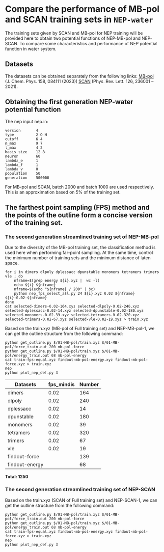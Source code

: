 # Compare the performance of MB-pol and SCAN training sets in `NEP-water`

The training sets given by SCAN and MB-pol for NEP training will be provided here to obtain two potential functions of NEP-MB-pol and NEP-SCAN. To compare some characteristics and performance of NEP potential function in water system.

## Datasets

The datasets can be obtained separately from the following links: [MB-pol](https://doi.org/10.5281/zenodo.7577034) (J. Chem. Phys. 158, 084111 (2023)) [SCAN](https://www.aissquare.com/datasets/detail?pageType=datasets&name=H2O-Phase-Diagram&id=1) (Phys. Rev. Lett. 126, 236001 – 2021).

## Obtaining the first generation NEP-water potential function

The nep input nep.in:
```
version       4
type          2 O H
cutoff        6 4
n_max         9 7
l_max         4 2
basis_size    12 8
neuron        60
lambda_e      1
lambda_f      1
lambda_v      0
population    50
generation    500000
```

For MB-pol and SCAN, batch 2000 and batch 1000 are used respectively. This is an approximation based on 5% of the training set.

## The farthest point sampling (FPS) method and the points of the outline form a concise version of the training set.

### The second generation streamlined training set of NEP-MB-pol

Due to the diversity of the MB-pol training set, the classification method is used here when performing far-point sampling. At the same time, control the minimum number of training sets and the minimum distance of laten space.
```
for i in dimers dlpoly dplessacc dpunstable monomers tetramers trimers vle ; do
    nframe=$(grep energy ${i}.xyz |  wc -l)
    echo ${i} ${nframe}
    nframe=$(echo "${nframe} / 200" | bc)
    python nep_fps_select_all.py 24 ${i}.xyz 0.02 ${nframe} ${i}-0.02-${nframe}
done
cat selected-dimers-0.02-164.xyz selected-dlpoly-0.02-240.xyz selected-dplessacc-0.02-14.xyz selected-dpunstable-0.02-180.xyz selected-monomers-0.02-39.xyz selected-tetramers-0.02-320.xyz selected-trimers-0.02-67.xyz selected-vle-0.02-19.xyz > train.xyz
```

Based on the train.xyz (MB-pol of Full training set) and NEP-MB-pol-1, we can get the outline structure from the following command:
```
python get_outline.py $/01-MB-pol/train.xyz $/01-MB-pol/force_train.out 200 mb-pol-force
python get_outline.py $/01-MB-pol/train.xyz $/01-MB-pol/energy_train.out 68 mb-pol-energy
cat train-fps-equal.xyz findout-mb-pol-energy.xyz findout-mb-pol-force.xyz > train.xyz
nep
python plot_nep_def.py 3
```

| Datasets | fps_mindis | Number |
| --- | --- | --- |
| dimers     | 0.02 | 164 |
| dlpoly     | 0.02 | 240 |
| dplessacc  | 0.02 | 14  |
| dpunstable | 0.02 | 180 |
| monomers   | 0.02 | 39  |
| tetramers  | 0.02 | 320 |
| trimers    | 0.02 | 67  |
| vle        | 0.02 | 19  |
| findout-force  |  | 139 |
| findout-energy |  | 68  |

**Total: 1250**

### The second generation streamlined training set of NEP-SCAN

Based on the train.xyz (SCAN of Full training set) and NEP-SCAN-1, we can get the outline structure from the following command:
```
python get_outline.py $/01-MB-pol/train.xyz $/01-MB-pol/force_train.out 200 mb-pol-force
python get_outline.py $/01-MB-pol/train.xyz $/01-MB-pol/energy_train.out 68 mb-pol-energy
cat train-fps-equal.xyz findout-mb-pol-energy.xyz findout-mb-pol-force.xyz > train.xyz
nep
python plot_nep_def.py 3
```
